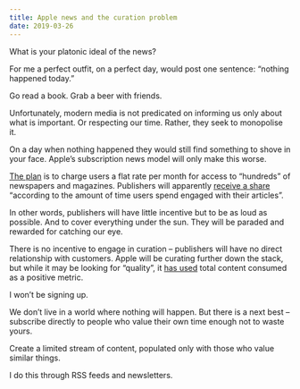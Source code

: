```yaml
---
title: Apple news and the curation problem
date: 2019-03-26
---
```


<!--kg-card-begin: html--><p>What is your platonic ideal of the news?</p>
<p>For me a perfect outfit, on a perfect day, would post one sentence: &#8220;nothing happened today.&#8221;</p>
<p>Go read a book. Grab a beer with friends.</p>
<p>Unfortunately, modern media is not predicated on informing us only about what is important. Or respecting our time. Rather, they seek to monopolise it.</p>
<p>On a day when nothing happened they would still find something to shove in your face. Apple&#8217;s subscription news model will only make this worse.</p>
<p><a href="https://www.apple.com/newsroom/2019/03/apple-launches-apple-news-plus-an-immersive-magazine-and-news-reading-experience/" target="_blank" rel="noopener noreferrer">The plan</a> is to charge users a flat rate per month for access to &#8220;hundreds&#8221; of newspapers and magazines. Publishers will apparently <a href="https://www.wsj.com/articles/publishers-chafe-at-apples-terms-for-subscription-news-service-11549998416" target="_blank" rel="noopener noreferrer">receive a share</a> &#8220;according to the amount of time users spend engaged with their articles&#8221;.</p>
<p>In other words, publishers will have little incentive but to be as loud as possible. And to cover everything under the sun. They will be paraded and rewarded for catching our eye.</p>
<p>There is no incentive to engage in curation &#8211; publishers will have no direct relationship with customers. Apple will be curating further down the stack, but while it may be looking for &#8220;quality&#8221;, it <a href="https://www.apple.com/newsroom/2019/03/apple-launches-apple-news-plus-an-immersive-magazine-and-news-reading-experience/" target="_blank" rel="noopener noreferrer">has used</a> total content consumed as a positive metric.</p>
<p>I won&#8217;t be signing up.</p>
<p>We don&#8217;t live in a world where nothing will happen. But there is a next best &#8211; subscribe directly to people who value their own time enough not to waste yours.</p>
<p>Create a limited stream of content, populated only with those who value similar things.</p>
<p>I do this through RSS feeds and newsletters.</p>
<!--kg-card-end: html-->